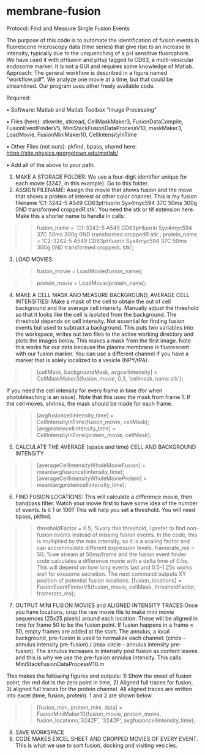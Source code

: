 # membrane-fusion
Protocol: Find and Measure Single Fusion Events

The purpose of this code is to automate the identification of fusion events in fluorescene microscopy data (time series) that give rise to an increase in intensity, typically due to the unquenching of a pH sensitive fluorophore. We have used it with pHluorin and pHuji tagged to CD63, a multi-vesicular endosome marker. It is not a GUI and requires some knowledge of Matlab. 
Approach: The general workflow is described in a figure named "workflow.pdf". We analyze one movie at a time, but that could be streamlined. Our program uses other freely available code. 

Required:

•	Software: Matlab and Matlab Toolbox “Image Processing”

•	Files (here): stkwrite, stkread, CellMaskMaker3, FusionDataCompile, FusionEventFinderV5, MiniStackFusionDataProcessV10, maskMaker3, LoadMovie, FusionMiniMaker10, CellIntensityInTime

•	Other Files (not ours): pkfind, bpass, shared here: https://site.physics.georgetown.edu/matlab/

•	Add all of the above to your path. 


1.	MAKE A STORAGE FOLDER: We use a four-digit identifier unique for each movie (3242, in this example). Go to this folder.
2.	ASSIGN FILENAME: Assign the movie that shows fusion and the move that shows a protein of interest or other color channel. This is my fusion filename ‘C1-3242-5 A549 CD63pHluorin Syx4myc594 37C 50ms 300g 0ND transformed croppedR.stk’. You need the stk or tif extension here. Make this a shorter name to handle in calls: 
  >> fusion_name = 'C1-3242-5 A549 CD63pHluorin Syx4myc594 37C 50ms 300g 0ND transformed croppedR.stk';
  >> protein_name = 'C2-3242-5 A549 CD63pHluorin Syx4myc594 37C 50ms 300g 0ND transformed croppedL.stk';
3.	LOAD MOVIES:
  >> fusion_movie = LoadMovie(fusion_name);
  
  >> protein_movie = LoadMovie(protein_name);
4.	MAKE A CELL MASK AND MEASURE BACKGROUND, AVERAGE CELL INTENSITIES: Make a mask of the cell to obtain the out of cell background and the average cell intensity. Manually adjust the threshold so that it looks like the cell is isolated from the background. The threshold depends on cell intensity. Not essential for finding fusion events but used to subtract a background. This puts two variables into the workspace, writes out two files to the active working directory and plots the images below. This makes a mask from the first image. Note this works for our data because the plasma membrane is fluorescent with our fusion marker. You can use a different channel if you have a marker that is solely localized to a vesicle (NPY/tPA). 
  >> [cellMask, backgroundMask, avgcellintensity] = CellMaskMaker3(fusion_movie, 0.3, 'cellmask_name.stk');

If you need the cell intensity for every frame in time (for when photobleaching is an issue). Note that this uses the mask from frame 1. If the cell moves, shrinks, the mask should be made for each frame. 

  >> [avgfusioncellintensity_time] = CellIntensityInTime(fusion_movie, cellMask);
  >> [avgproteincellintensity_time] = CellIntensityInTime(protein_movie, cellMask);
5. CALCULATE THE AVERAGE (space and time) CELL AND BACKGROUND INTENSITY
  >> [averageCellIntensityWholeMovieFusion] = mean(avgfusioncellintensity_time);
  >> [averageCellIntensityWholeMovieProtein] = mean(avgproteincellintensity_time);
6.	FIND FUSION LOCATIONS: This will calculate a difference movie, then bandpass filter. Watch your movie first to have some idea of the number of events. Is it 1 or 100? This will help you set a threshold. You will need bpass, pkfind.
  >> thresholdFactor = 0.5; 
  %vary this threshold, I prefer to find non-fusion events instead of missing fusion events. In the code, this is multiplied by the max intensity, so it is a scaling factor and can accommodate different expression levels. 
  >> framerate_ms = 50; 
  %we stream at 50ms/frame and the fusion event finder code calculates a difference movie with a delta time of 0.5s. This will depend on how long events last and 0.5-1.25s works well for exosome secretion. The next command outputs XY position of potential fusion locations. 
  >> [fusion_locations] = FusionEventFinderV5(fusion_movie, cellMask, thresholdFactor, framerate_ms);
7.	OUTPUT MINI FUSION MOVIES and ALIGNED INTENSITY TRACES:Once you have locations, crop the raw movie file to make mini movie sequences (25x25 pixels) around each location. These will be aligned in time for frame 50 to be the fusion point. If fusion happens in a frame < 50, empty frames are added at the start. The annulus, a local background, pre-fusion is used to normalize each channel: (circle – annulus intensity pre-fusion) / (max circle - annulus intensity pre-fusion). The annulus increases in intensity post fusion as content leaves and this is why we use the pre-fusion annulus intensity. This calls MiniStackFusionDataProcessV10.m 

This makes the following figures and outputs: 1) Show the onset of fusion point, the red dot is the zero point in time, 2) Aligned full traces for fusion, 3) aligned full traces for the protein channel. All aligned traces are written into excel (time, fusion, protein). 1 and 2 are shown below.
  >> [fusion_mini, protein_mini, data] = FusionMiniMaker10(fusion_movie, protein_movie, fusion_locations,'3242F', '3242P', avgfusioncellintensity_time);

8.	SAVE WORKSPACE
9.	CODE MAKES EXCEL SHEET AND CROPPED MOVIES OF EVERY EVENT. This is what we use to sort fusion, docking and visiting vesicles. 

 
